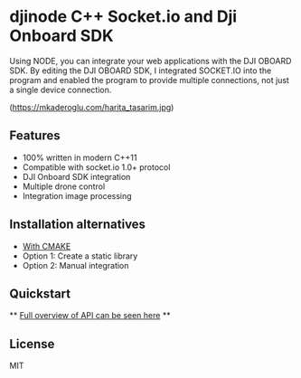 # djinode C++ Socket.io and Dji Onboard SDK

Using NODE, you can integrate your web applications with the DJI OBOARD SDK. By editing the DJI OBOARD SDK, I integrated SOCKET.IO into the program and enabled the program to provide multiple connections, not just a single device connection.

(https://mkaderoglu.com/harita_tasarim.jpg)

## Features

- 100% written in modern C++11
- Compatible with socket.io 1.0+ protocol
- DJI Onboard SDK integration
- Multiple drone control
- Integration image processing

## Installation alternatives

* [With CMAKE](./INSTALL.md#with-cmake)
* Option 1: Create a static library
* Option 2: Manual integration


## Quickstart

** [Full overview of API can be seen here](./API.md) **

## License

MIT


